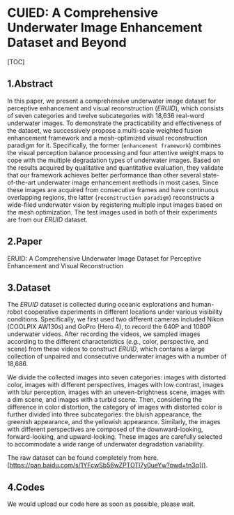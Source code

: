 # CUIED: A Comprehensive Underwater Image Enhancement Dataset and Beyond

[TOC]

## 1.Abstract

In this paper, we present a comprehensive underwater image dataset for perceptive enhancement and visual reconstruction (*ERUID*), which consists of seven categories and twelve subcategories with 18,636 real-word underwater images. To demonstrate the practicability and effectiveness of the dataset, we successively propose a multi-scale weighted fusion enhancement framework and a mesh-optimized visual reconstruction paradigm for it. Specifically, the former (`enhancement framework`) combines the visual perception balance processing and four attentive weight maps to cope with the multiple degradation types of underwater images. Based on the results acquired by qualitative and quantitative evaluation, they validate that our framework achieves better performance than other several state-of-the-art underwater image enhancement methods in most cases. Since these images are acquired from consecutive frames and have continuous overlapping regions, the latter (`reconstruction paradigm`) reconstructs a wide-filed underwater vision by registering multiple input images based on the mesh optimization. The test images used in both of their experiments are from our *ERUID* dataset.

## 2.Paper

ERUID: A Comprehensive Underwater Image Dataset for Perceptive Enhancement and Visual Reconstruction

## 3.Dataset

The *ERUID* dataset is collected during oceanic explorations and human-robot cooperative experiments in different locations under various visibility conditions. Specifically, we first used two different cameras included Nikon (COOLPIX AW130s) and GoPro (Hero 4), to record the 640P and 1080P underwater videos. After recording the videos, we sampled images according to the different characteristics (*e.g.*, color, perspective, and scene) from these videos to construct *ERUID*, which contains a large collection of unpaired and consecutive underwater images with a number of 18,686.

We divide the collected images into seven categories: images with distorted color, images with different perspectives, images with low contrast, images with blur perception, images with an uneven-brightness scene, images with a dim scene, and images with a turbid scene. Then, considering the difference in color distortion, the category of images with distorted color is further divided into three subcategories: the bluish appearance, the greenish appearance, and the yellowish appearance. Similarly, the images with different perspectives are composed of the downward-looking, forward-looking, and upward-looking. These images are carefully selected to accommodate a wide range of underwater degradation variability.

The raw dataset can be found completely from here. [https://pan.baidu.com/s/1YFcwSb56wZPTOTl7y0ueYw?pwd=tn3q]().

## 4.Codes

We would upload our code here as soon as possible, please wait.
